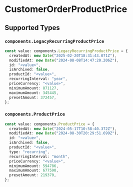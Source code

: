 # CustomerOrderProductPrice


## Supported Types

### `components.LegacyRecurringProductPrice`

```typescript
const value: components.LegacyRecurringProductPrice = {
  createdAt: new Date("2025-02-20T18:31:43.071Z"),
  modifiedAt: new Date("2024-08-08T14:47:20.206Z"),
  id: "<value>",
  isArchived: false,
  productId: "<value>",
  recurringInterval: "year",
  priceCurrency: "<value>",
  minimumAmount: 871127,
  maximumAmount: 345445,
  presetAmount: 372457,
};
```

### `components.ProductPrice`

```typescript
const value: components.ProductPrice = {
  createdAt: new Date("2024-05-17T10:58:40.372Z"),
  modifiedAt: new Date("2024-08-30T20:29:51.699Z"),
  id: "<value>",
  isArchived: false,
  productId: "<value>",
  type: "recurring",
  recurringInterval: "month",
  priceCurrency: "<value>",
  minimumAmount: 594786,
  maximumAmount: 677590,
  presetAmount: 219370,
};
```

